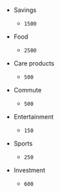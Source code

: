 - Savings
	- ```calc
	  1500
	  ```
- Food
	- ```calc
	  2500
	  ```
- Care products
	- ```calc
	  500
	  ```
- Commute
	- ```calc
	  500
	  ```
- Entertainment
	- ```calc
	  150
	  ```
- Sports
	- ```calc
	  250
	  ```
- Investment
	- ```calc
	  600
	  ```